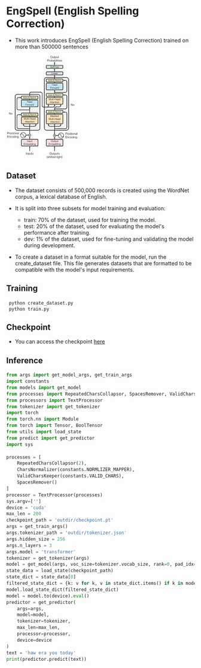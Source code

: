  # EngSpell (English Spelling Correction) 
 - This work introduces EngSpell (English Spelling Correction) trained on more than 500000 sentences

 
 ![Model Architecture](transformers.jfif)

 ## Dataset
 - The dataset consists of 500,000 records is created using the WordNet corpus, a lexical database of 
   English. 
   
 - It is split into three subsets for model training and evaluation:
      - train: 70% of the dataset, used for training the model.
      - test: 20% of the dataset, used for evaluating the model's performance after training.
      - dev: 1% of the dataset, used for fine-tuning and validating the model during development.

 - To create a dataset in a format suitable for the model, run the create_dataset file. This file generates 
   datasets that are formatted to be compatible with the model's input requirements.
 
 ## Training 
  
```
 python create_dataset.py
 python train.py

```

## Checkpoint
 - You can access the checkpoint [here](https://drive.google.com/drive/folders/1eX_vmnrrvwofG54pZCa2Yxlyfer8l4La?usp=drive_link)


## Inference 

```python 
from args import get_model_args, get_train_args
import constants
from models import get_model
from processes import RepeatedCharsCollapsor, SpacesRemover, ValidCharsKeeper, CharsRemover, CharsNormalizer
from processors import TextProcessor
from tokenizer import get_tokenizer
import torch
from torch.nn import Module
from torch import Tensor, BoolTensor
from utils import load_state
from predict import get_predictor
import sys

processes = [
    RepeatedCharsCollapsor(2),
    CharsNormalizer(constants.NORMLIZER_MAPPER),
    ValidCharsKeeper(constants.VALID_CHARS),
    SpacesRemover()
]
processor = TextProcessor(processes)
sys.argv=['']
device = 'cuda'
max_len = 200
checkpoint_path = 'outdir/checkpoint.pt' 
args = get_train_args()
args.tokenizer_path = 'outdir/tokenizer.json' 
args.hidden_size = 256
args.n_layers = 3
args.model = 'transformer' 
tokenizer = get_tokenizer(args)
model = get_model(args, voc_size=tokenizer.vocab_size, rank=0, pad_idx=tokenizer.special_tokens.pad_id)
state_data = load_state(checkpoint_path)
state_dict = state_data[0]  
filtered_state_dict = {k: v for k, v in state_dict.items() if k in model.state_dict()}
model.load_state_dict(filtered_state_dict)
model = model.to(device).eval()
predictor = get_predictor(
    args=args,
    model=model,
    tokenizer=tokenizer,
    max_len=max_len,
    processor=processor,
    device=device
)
text = 'haw era you today'
print(predictor.predict(text))

```
